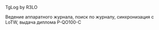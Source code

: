TgLog by R3LO

Ведение аппаратного журнала, поиск по журналу, синхронизация с LoTW, выдача диплома Р-QO100-C

